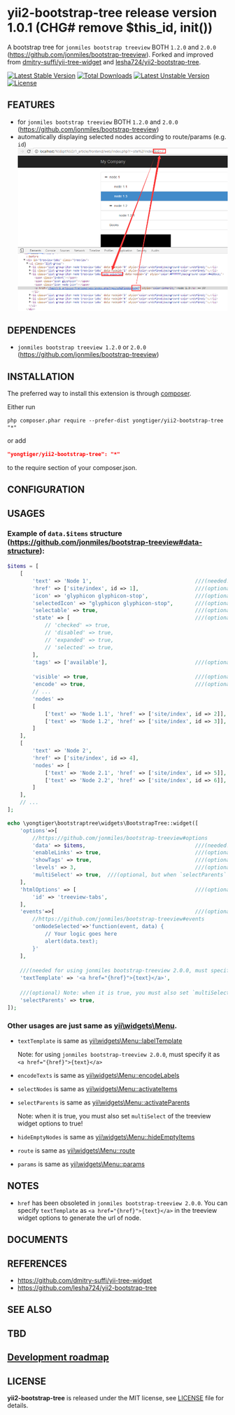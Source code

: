 # yii2-bootstrap-tree release version 1.0.1 (CHG# remove \$this_id, init())

A bootstrap tree for `jonmiles bootstrap treeview` BOTH `1.2.0` and `2.0.0` (https://github.com/jonmiles/bootstrap-treeview).
Forked and improved from [dmitry-suffi/yii-tree-widget](https://github.com/dmitry-suffi/yii-tree-widget) and [lesha724/yii2-bootstrap-tree](https://github.com/lesha724/yii2-bootstrap-tree).

[![Latest Stable Version](https://poser.pugx.org/yongtiger/yii2-bootstrap-tree/v/stable)](https://packagist.org/packages/yongtiger/yii2-bootstrap-tree)
[![Total Downloads](https://poser.pugx.org/yongtiger/yii2-bootstrap-tree/downloads)](https://packagist.org/packages/yongtiger/yii2-bootstrap-tree) 
[![Latest Unstable Version](https://poser.pugx.org/yongtiger/yii2-bootstrap-tree/v/unstable)](https://packagist.org/packages/yongtiger/yii2-bootstrap-tree)
[![License](https://poser.pugx.org/yongtiger/yii2-bootstrap-tree/license)](https://packagist.org/packages/yongtiger/yii2-bootstrap-tree)


## FEATURES

* for `jonmiles bootstrap treeview` BOTH `1.2.0` and `2.0.0` (https://github.com/jonmiles/bootstrap-treeview)
* automatically displaying selected nodes according to route/params (e.g. `id`) 
![](docs/demo.png)

## DEPENDENCES

* `jonmiles bootstrap treeview 1.2.0` or `2.0.0` (https://github.com/jonmiles/bootstrap-treeview)


## INSTALLATION   

The preferred way to install this extension is through [composer](http://getcomposer.org/download/).

Either run

```
php composer.phar require --prefer-dist yongtiger/yii2-bootstrap-tree "*"
```

or add

```json
"yongtiger/yii2-bootstrap-tree": "*"
```

to the require section of your composer.json.


## CONFIGURATION


## USAGES

### Example of `data.$items` structure (https://github.com/jonmiles/bootstrap-treeview#data-structure):

```php
$items = [
    [
        'text' => 'Node 1',                                 ///(needed!)
        'href' => ['site/index', id => 1],                  ///(optional) Note: `href` must be route array!
        'icon' => 'glyphicon glyphicon-stop',               ///(optional)
        'selectedIcon' => "glyphicon glyphicon-stop",       ///(optional)
        'selectable' => true,                               ///(optional)
        'state' => [                                        ///(optional)
            // 'checked' => true,
            // 'disabled' => true,
            // 'expanded' => true,
            // 'selected' => true,
        ],
        'tags' => ['available'],                            ///(optional)

        'visible' => true,                                  ///(optional) same as [yii\widgets\Menu::$visible]
        'encode' => true,                                   ///(optional) same as [yii\widgets\Menu::$encode]
        // ...
        'nodes' =>
        [
            ['text' => 'Node 1.1', 'href' => ['site/index', id => 2]],
            ['text' => 'Node 1.2', 'href' => ['site/index', id => 3]],
        ]
    ],
    [
        'text' => 'Node 2',
        'href' => ['site/index', id => 4],
        'nodes' => [
            ['text' => 'Node 2.1', 'href' => ['site/index', id => 5]],
            ['text' => 'Node 2.2', 'href' => ['site/index', id => 6]],
        ]
    ],
    // ...
];
```

```php
echo \yongtiger\bootstraptree\widgets\BootstrapTree::widget([
    'options'=>[
        //https://github.com/jonmiles/bootstrap-treeview#options
        'data' => $items,                                   ///(needed!)
        'enableLinks' => true,                              ///(optional)
        'showTags' => true,                                 ///(optional)
        'levels' => 3,                                      ///(optional)
        'multiSelect' => true,  ///(optional, but when `selectParents` is true, you must also set this to true!)
    ],
    'htmlOptions' => [                                      ///(optional)
        'id' => 'treeview-tabs',
    ],
    'events'=>[	                                            ///(optional)
        //https://github.com/jonmiles/bootstrap-treeview#events
        'onNodeSelected'=>'function(event, data) {
            // Your logic goes here
            alert(data.text);
        }'
    ],

    ///(needed for using jonmiles bootstrap-treeview 2.0.0, must specify it as `<a href="{href}">{text}</a>`)
    'textTemplate' => '<a href="{href}">{text}</a>',

    ///(optional) Note: when it is true, you must also set `multiSelect` of the treeview widget options to true!
    'selectParents' => true,
]);
```


### Other usages are just same as [yii\widgets\Menu](http://www.yiiframework.com/doc-2.0/yii-widgets-menu.html).

- `textTemplate` is same as [yii\widgets\Menu::labelTemplate](http://www.yiiframework.com/doc-2.0/yii-widgets-menu.html#$labelTemplate-detail)

    Note: for using `jonmiles bootstrap-treeview 2.0.0`, must specify it as `<a href="{href}">{text}</a>`

- `encodeTexts` is same as [yii\widgets\Menu::encodeLabels](http://www.yiiframework.com/doc-2.0/yii-widgets-menu.html#$encodeLabels-detail)

- `selectNodes` is same as [yii\widgets\Menu::activateItems](http://www.yiiframework.com/doc-2.0/yii-widgets-menu.html#$activateItems-detail)

- `selectParents` is same as [yii\widgets\Menu::activateParents](http://www.yiiframework.com/doc-2.0/yii-widgets-menu.html#$activateParents-detail)

    Note: when it is true, you must also set `multiSelect` of the treeview widget options to true!

- `hideEmptyNodes` is same as [yii\widgets\Menu::hideEmptyItems](http://www.yiiframework.com/doc-2.0/yii-widgets-menu.html#$hideEmptyItems-detail)

- `route` is same as [yii\widgets\Menu::route](http://www.yiiframework.com/doc-2.0/yii-widgets-menu.html#$route-detail)

- `params` is same as [yii\widgets\Menu::params](http://www.yiiframework.com/doc-2.0/yii-widgets-menu.html#$params-detail)


## NOTES

* `href` has been obsoleted in `jonmiles bootstrap-treeview 2.0.0`. You can specify `textTemplate` as `<a href="{href}">{text}</a>` in the treeview widget options to generate the url of node. 


## DOCUMENTS


## REFERENCES

- https://github.com/dmitry-suffi/yii-tree-widget
- https://github.com/lesha724/yii2-bootstrap-tree


## SEE ALSO


## TBD


## [Development roadmap](docs/development-roadmap.md)


## LICENSE 
**yii2-bootstrap-tree** is released under the MIT license, see [LICENSE](https://opensource.org/licenses/MIT) file for details.
